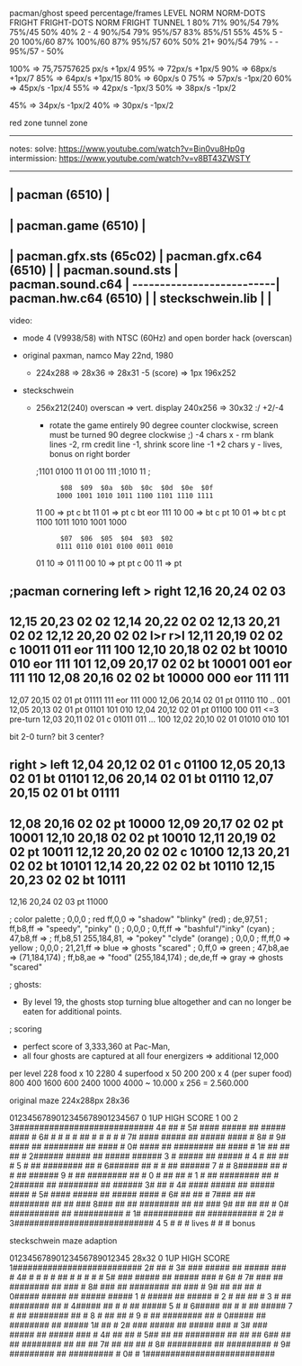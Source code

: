
pacman/ghost speed percentage/frames
  LEVEL      NORM  NORM-DOTS  FRIGHT  FRIGHT-DOTS   NORM   FRIGHT	 TUNNEL
  1           80%	      71%   90%/54	    79%     75%/45      50%  	  40%
  2 - 4    90%/54	      79%   95%/57	    83%     85%/51      55%	    45%
  5 - 20	100%/60	      87%  100%/60      87%     95%/57      60%	    50%
  21+	     90%/54	      79%     -	         -      95%/57       -	    50%

100% => 75,75757625 px/s +1px/4
 95% => 72px/s +1px/5
 90% => 68px/s +1px/7
 85% => 64px/s +1px/15
 80% => 60px/s 0
 75% => 57px/s -1px/20
 60% => 45px/s -1px/4
 55% => 42px/s -1px/3
 50% => 38px/s -1px/2


 45% => 34px/s -1px/2
 40% => 30px/s -1px/2


red zone
tunnel zone

----

notes:
  solve: https://www.youtube.com/watch?v=Bin0vu8Hp0g
  intermission: https://www.youtube.com/watch?v=v8BT43ZWSTY


---------------------------------------------------
| pacman (6510)                                    |
----------------------------------------------------
| pacman.game (6510)                               |
----------------------------------------------------
| pacman.gfx.sts (65c02)  | pacman.gfx.c64 (6510)  |
| pacman.sound.sts        | pacman.sound.c64       |
--------------------------| pacman.hw.c64 (6510)   |
| steckschwein.lib        |                        |
---------------------------------------------------

video:
  - mode 4 (V9938/58) with NTSC (60Hz) and open border hack (overscan)
  - original paxman, namco May 22nd, 1980
    - 224x288 => 28x36 => 28x31 -5 (score)    => 1px 196x252

  - steckschwein
    - 256x212(240) overscan => vert. display 240x256 => 30x32 :/ +2/-4
      - rotate the game entirely 90 degree counter clockwise, screen must be turned 90 degree clockwise ;)
      -4 chars x - rm blank lines -2, rm credit line -1, shrink score line -1
      +2 chars y - lives, bonus on right border

      ;1101 0100 11 01 00 111
      ;1010      11
      ;


                $08  $09  $0a  $0b  $0c  $0d  $0e  $0f
               1000 1001 1010 1011 1100 1101 1110 1111
      11 00 =>  pt                   c    bt
      11 01 =>  pt                   c    bt
            eor 111
      10 00 =>  bt              c    pt
      10 01 =>  bt              c    pt
                              1100 1011 1010 1001 1000

                $07  $06  $05  $04  $03  $02
               0111 0110 0101 0100 0011 0010
      01 10 =>
      01 11
      00 10 =>  pt   pt              c
      00 11 =>  pt



;pacman cornering
  left > right
  12,16  20,24 02 03
  ------------------
  12,15  20,23 02 02
  12,14  20,22 02 02
  12,13  20,21 02 02
  12,12  20,20 02 02                  l>r         r>l
  12,11  20,19 02 02  c       10011   011 eor 111 100
  12,10  20,18 02 02  bt      10010   010 eor 111 101
  12,09  20,17 02 02  bt      10001   001 eor 111 110
  12,08  20,16 02 02  bt      10000   000 eor 111 111
  ------------------
  12,07  20,15 02 01  pt      01111   111 eor 111 000
  12,06  20,14 02 01  pt      01110   110 ..      001
  12,05  20,13 02 01  pt      01101   101         010
  12,04  20,12 02 01  pt      01100   100         011 <=3 pre-turn
  12,03  20,11 02 01  c       01011   011 ...     100
  12,02  20,10 02 01          01010   010         101

  bit 2-0 turn?
  bit 3   center?

  right > left
  12,04  20,12 02 01  c       01100
  12,05  20,13 02 01  bt      01101
  12,06  20,14 02 01  bt      01110
  12,07  20,15 02 01  bt      01111
  ------------------
  12,08  20,16 02 02  pt      10000
  12,09  20,17 02 02  pt      10001
  12,10  20,18 02 02  pt      10010
  12,11  20,19 02 02  pt      10011
  12,12  20,20 02 02  c       10100
  12,13  20,21 02 02  bt      10101
  12,14  20,22 02 02  bt      10110
  12,15  20,23 02 02  bt      10111
  ------------------
  12,16  20,24 02 03  pt      11000


; color palette
; 0,0,0
; red ff,0,0   => "shadow" "blinky" (red)
; de,97,51
; ff,b8,ff     => "speedy", "pinky" ()
; 0,0,0
; 0,ff,ff      => "bashful"/"inky" (cyan)
; 47,b8,ff  =>
; ff,b8,51  255,184,81, => "pokey" "clyde" (orange)
; 0,0,0
; ff,ff,0   => yellow
; 0,0,0
; 21,21,ff  => blue => ghosts "scared"
; 0,ff,0    => green
; 47,b8,ae  =>        (71,184,174)
; ff,b8,ae  => "food" (255,184,174)
; de,de,ff  => gray => ghosts "scared"

; ghosts:
  -  By level 19, the ghosts stop turning blue altogether and can no longer be eaten for additional points.

; scoring
  - perfect score of 3,333,360 at Pac-Man,
  -  all four ghosts are captured at all four energizers => additional 12,000

  per level
    228 food      x 10                    2280
      4 superfood x 50                     200
    200           x 4 (per super food)     800
    400                                   1600
    600                                   2400
   1000                                   4000
   ~ 10.000 x 256 = 2.560.000


original maze 224x288px 28x36

 0123456789012345678901234567
0  1UP   HIGH SCORE
1    00
2
3############################
4#            ##            #
5# #### ##### ## ##### #### #
6# #  # #   # ## #   # #  # #
7# #### ##### ## ##### #### #
8#                          #
9# #### ## ######## ## #### #
0# #### ## ######## ## #### #
1#      ##    ##    ##      #
2###### ##### ## ##### ######
3     # ##### ## ##### #
4     # ##          ## #
5     # ## ######## ## #
6###### ## #      # ## ######
7          #      #
8###### ## #      # ## ######
9     # ## ######## ## #
0     # ##          ## #
1     # ## ######## ## #
2###### ## ######## ## ######
3#            ##            #
4# #### ##### ## ##### #### #
5# #### ##### ## ##### #### #
6#   ##                ##   #
7### ## ## ######## ## ## ###
8### ## ## ######## ## ## ###
9#      ##    ##    ##      #
0# ########## ## ########## #
1# ########## ## ########## #
2#                          #
3############################
4
5 # # # lives     # # # bonus

steckschwein maze adaption

 01234567890123456789012345   28x32
0  1UP   HIGH SCORE
1##########################
2#           ##           #
3# ### ##### ## ##### ### #
4# # # #   # ## #   # # # #
5# ### ##### ## ##### ### #
6#                        #
7# ### ## ######## ## ### #
8# ### ## ######## ## ### #
9#     ##    ##    ##     #
0##### ##### ## ##### #####
1    # ##### ## ##### #
2    # ##          ## #
3    # ## ######## ## #
4##### ## #      # ## #####
5         #      #
6##### ## #      # ## #####
7    # ## ######## ## #
8    # ##          ## #
9    # ## ######## ## #
0##### ## ######## ## #####
1#           ##           #
2# ### ##### ## ##### ### #
3# ### ##### ## ##### ### #
4#  ##                ##  #
5## ## ## ######## ## ## ##
6## ## ## ######## ## ## ##
7#     ##    ##    ##     #
8# ######### ## ######### #
9# ######### ## ######### #
0#                        #
1##########################
